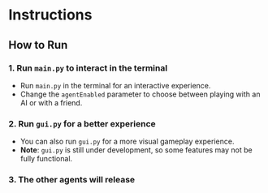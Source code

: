 # Instructions

## How to Run

### 1. Run `main.py` to interact in the terminal
- Run `main.py` in the terminal for an interactive experience.
- Change the `agentEnabled` parameter to choose between playing with an AI or with a friend.

### 2. Run `gui.py` for a better experience
- You can also run `gui.py` for a more visual gameplay experience.
- **Note**: `gui.py` is still under development, so some features may not be fully functional.

### 3. The other agents will release
